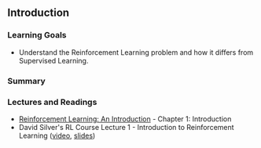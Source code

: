 ## Introduction

### Learning Goals

- Understand the Reinforcement Learning problem and how it differs from Supervised Learning.

### Summary



### Lectures and Readings

- [Reinforcement Learning: An Introduction](http://incompleteideas.net/sutton/book/the-book-2nd.html) - Chapter 1: Introduction
- David Silver's RL Course Lecture 1 - Introduction to Reinforcement Learning ([video](https://www.youtube.com/watch?v=2pWv7GOvuf0), [slides](http://www0.cs.ucl.ac.uk/staff/d.silver/web/Teaching_files/intro_RL.pdf))